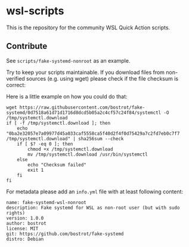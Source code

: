 # wsl-scripts

This is the repository for the community WSL Quick Action scripts.

## Contribute

See `scripts/fake-systemd-nonroot` as an example.

Try to keep your scripts maintainable. If you download files from non-verified sources (e.g. using wget) please check if the file checksum is correct:

Here is a little example on how you could do that:

    wget https://raw.githubusercontent.com/bostrot/fake-systemd/0d7518a61d71d1716d8dcd5b05a2c4cf57c24f84/systemctl -O /tmp/systemctl.download
    if [ -f /tmp/systemctl.download ]; then 
        echo "0ba2e32057e7a09977d45a033caf5558ca5f40d2f4f0d75429a7c2fd7eb0c7f7 /tmp/systemctl.download" | sha256sum --check
        if [ $? -eq 0 ]; then
            chmod +x /tmp/systemctl.download
            mv /tmp/systemctl.download /usr/bin/systemctl
        else
            echo "Checksum failed"
            exit 1
        fi
    fi

For metadata please add an `info.yml` file with at least following content:

    name: fake-systemd-wsl-nonroot
    description: Fake systemd for WSL as non-root user (but with sudo rights)
    version: 1.0.0
    author: bostrot
    license: MIT
    git: https://github.com/bostrot/fake-systemd
    distro: Debian
